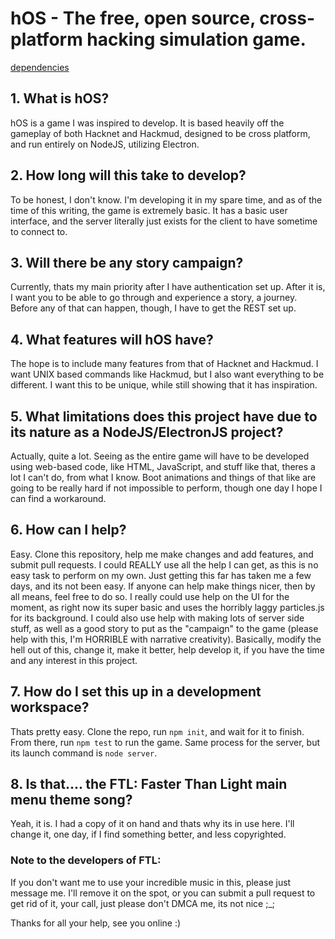 # hOS - The free, open source, cross-platform hacking simulation game.

[dependencies](https://david-dm.org/Bloodfallen/hOS.svg)

## 1. What is hOS?
hOS is a game I was inspired to develop. It is based heavily off the gameplay of both Hacknet and Hackmud, designed to be
cross platform, and run entirely on NodeJS, utilizing Electron.

## 2. How long will this take to develop?
To be honest, I don't know. I'm developing it in my spare time, and as of the time of this writing, the game is extremely basic.
It has a basic user interface, and the server literally just exists for the client to have sometime to connect to.

## 3. Will there be any story campaign?
Currently, thats my main priority after I have authentication set up. After it is, I want you to be able to go through and experience a story, a journey. Before any of that can happen, though, I have to get the REST set up.

## 4. What features will hOS have?
The hope is to include many features from that of Hacknet and Hackmud. I want UNIX based commands like Hackmud, but I also want
everything to be different. I want this to be unique, while still showing that it has inspiration.

## 5. What limitations does this project have due to its nature as a NodeJS/ElectronJS project?
Actually, quite a lot. Seeing as the entire game will have to be developed using web-based code, like HTML, JavaScript, and stuff like that, theres a lot I can't do, from what I know. Boot animations and things of that like are going to be really hard if not impossible to perform, though one day I hope I can find a workaround.

## 6. How can I help?
Easy. Clone this repository, help me make changes and add features, and submit pull requests. I could REALLY use all the help I can get, as this is no easy task to perform on my own. Just getting this far has taken me a few days, and its not been easy. If anyone can help make things nicer, then by all means, feel free to do so. I really could use help on the UI for the moment, as right now its super basic and uses the horribly laggy particles.js for its background. I could also use help with making lots of server side stuff, as well as a good story to put as the "campaign" to the game (please help with this, I'm HORRIBLE with narrative creativity). Basically, modify the hell out of this, change it, make it better, help develop it, if you have the time and any interest in this project.

## 7. How do I set this up in a development workspace?
Thats pretty easy. Clone the repo, run `npm init`, and wait for it to finish. From there, run `npm test` to run the game. Same process for the server, but its launch command is `node server`.

## 8. Is that.... the FTL: Faster Than Light main menu theme song?
Yeah, it is. I had a copy of it on hand and thats why its in use here. I'll change it, one day, if I find something better, and less copyrighted.

### Note to the developers of FTL:
If you don't want me to use your incredible music in this, please just message me. I'll remove it on the spot, or you can submit a pull request to get rid of it, your call, just please don't DMCA me, its not nice ;_;

Thanks for all your help, see you online :)
